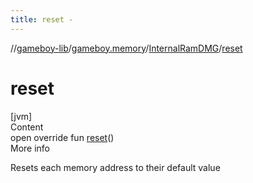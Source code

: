 ```yaml
---
title: reset -
---
```

//[gameboy-lib](../../index.md)/[gameboy.memory](../index.md)/[InternalRamDMG](index.md)/[reset](reset.md)



# reset  
[jvm]  
Content  
open override fun [reset](reset.md)()  
More info  


Resets each memory address to their default value

  



